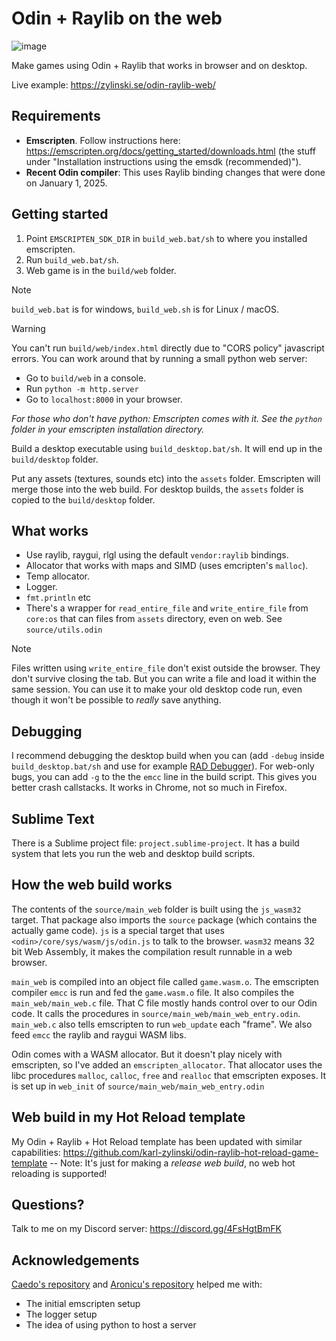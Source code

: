 # Odin + Raylib on the web

![image](https://github.com/user-attachments/assets/35251bc2-dfdf-4564-b2ac-9a2716e0eee7)

Make games using Odin + Raylib that works in browser and on desktop.

Live example: https://zylinski.se/odin-raylib-web/

## Requirements

- **Emscripten**. Follow instructions here: https://emscripten.org/docs/getting_started/downloads.html (the stuff under "Installation instructions using the emsdk (recommended)").
- **Recent Odin compiler**: This uses Raylib binding changes that were done on January 1, 2025.

## Getting started

1. Point `EMSCRIPTEN_SDK_DIR` in `build_web.bat/sh` to where you installed emscripten.
2. Run `build_web.bat/sh`.
3. Web game is in the `build/web` folder.

> [!NOTE]
> `build_web.bat` is for windows, `build_web.sh` is for Linux / macOS.

> [!WARNING]
> You can't run `build/web/index.html` directly due to "CORS policy" javascript errors. You can work around that by running a small python web server:
> - Go to `build/web` in a console.
> - Run `python -m http.server`
> - Go to `localhost:8000` in your browser.
>
> _For those who don't have python: Emscripten comes with it. See the `python` folder in your emscripten installation directory._

Build a desktop executable using `build_desktop.bat/sh`. It will end up in the `build/desktop` folder.

Put any assets (textures, sounds etc) into the `assets` folder. Emscripten will merge those into the web build. For desktop builds, the `assets` folder is copied to the `build/desktop` folder.

## What works

- Use raylib, raygui, rlgl using the default `vendor:raylib` bindings.
- Allocator that works with maps and SIMD (uses emcripten's `malloc`).
- Temp allocator.
- Logger.
- `fmt.println` etc
- There's a wrapper for `read_entire_file` and `write_entire_file` from `core:os` that can files from `assets` directory, even on web. See `source/utils.odin`

> [!NOTE]
> Files written using `write_entire_file` don't exist outside the browser. They don't survive closing the tab. But you can write a file and load it within the same session. You can use it to make your old desktop code run, even though it won't be possible to _really_ save anything.

## Debugging

I recommend debugging the desktop build when you can (add `-debug` inside `build_desktop.bat/sh` and use for example [RAD Debugger](https://github.com/EpicGamesExt/raddebugger)). For web-only bugs, you can add `-g` to the the `emcc` line in the build script. This gives you better crash callstacks. It works in Chrome, not so much in Firefox.

## Sublime Text

There is a Sublime project file: `project.sublime-project`. It has a build system that lets you run the web and desktop build scripts.

## How the web build works

The contents of the `source/main_web` folder is built using the `js_wasm32` target. That package also imports the `source` package (which contains the actually game code). `js` is a special target that uses `<odin>/core/sys/wasm/js/odin.js` to talk to the browser. `wasm32` means 32 bit Web Assembly, it makes the compilation result runnable in a web browser.

`main_web` is compiled into an object file called `game.wasm.o`. The emscripten compiler `emcc` is run and fed the `game.wasm.o` file. It also compiles the `main_web/main_web.c` file. That C file mostly hands control over to our Odin code. It calls the procedures in `source/main_web/main_web_entry.odin`. `main_web.c` also tells emscripten to run `web_update` each "frame". We also feed `emcc` the raylib and raygui WASM libs.

Odin comes with a WASM allocator. But it doesn't play nicely with emscripten, so I've added an `emscripten_allocator`. That allocator uses the libc procedures `malloc`, `calloc`, `free` and `realloc` that emscripten exposes. It is set up in `web_init` of `source/main_web/main_web_entry.odin`

## Web build in my Hot Reload template

My Odin + Raylib + Hot Reload template has been updated with similar capabilities: https://github.com/karl-zylinski/odin-raylib-hot-reload-game-template -- Note: It's just for making a _release web build_, no web hot reloading is supported!

## Questions?

Talk to me on my Discord server: https://discord.gg/4FsHgtBmFK

## Acknowledgements
[Caedo's repository](https://github.com/Caedo/raylib_wasm_odin) and [Aronicu's repository](https://github.com/Aronicu/Raylib-WASM) helped me with:
- The initial emscripten setup
- The logger setup
- The idea of using python to host a server
